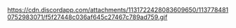 https://cdn.discordapp.com/attachments/1131722428083609650/1137784810752983071/f5f27448c036af645c27467c789ad759.gif
